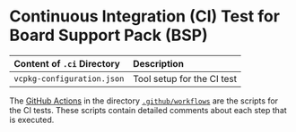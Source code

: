 # Continuous Integration (CI) Test for Board Support Pack (BSP)

Content of `.ci` Directory   | Description
:----------------------------|:-----------------
`vcpkg-configuration.json`   | Tool setup for the CI test

The [GitHub Actions](https://github.com/Open-CMSIS-Pack/STM32L4R9I-EVAL_BSP/tree/main/README.md#github-actions) in the directory [`.github/workflows`](https://github.com/Open-CMSIS-Pack/STM32L4R9I-EVAL_BSP/tree/main/.github/workflows) are the scripts for the CI tests. These scripts contain detailed comments about each step that is executed.
